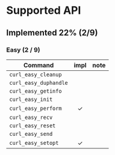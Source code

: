 # Supported API
## Implemented 22% (2/9)
### Easy (2 / 9)

|Command              |impl|note|
|---------------------|:--:|----|
|`curl_easy_cleanup`  |    |    |
|`curl_easy_duphandle`|    |    |
|`curl_easy_getinfo`  |    |    |
|`curl_easy_init`     |    |    |
|`curl_easy_perform`  |  ✓ |    |
|`curl_easy_recv`     |    |    |
|`curl_easy_reset`    |    |    |
|`curl_easy_send`     |    |    |
|`curl_easy_setopt`   |  ✓ |    |

